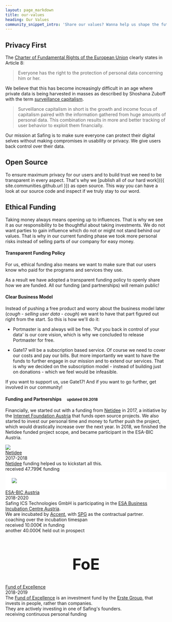 ```yaml
---
layout: page_markdown
title: our-values
heading: Our Values
community_snippet_intro: 'Share our values? Wanna help us shape the future?'
---
```


## Privacy First

The [Charter of Fundamental Rights of the European Union](https://eur-lex.europa.eu/legal-content/EN/TXT/PDF/?uri=CELEX:12012P/TXT&from=EN) clearly states in Article 8:

<blockquote>
  Everyone has the right to the protection of personal data concerning him or her.
</blockquote>

We believe that this has become increasingly difficult in an age where private data is being harvested in masses as described by Shoshana Zuboff with the term [surveillance capitalism](https://en.wikipedia.org/wiki/Surveillance_capitalism).

<blockquote>
  <p class="text-light">Surveillance capitalism in short is the growth and income focus of capitalism paired with the information gathered from huge amounts of personal data. This combination results in more and better tracking of user behavior to exploit them financially.</p>
</blockquote>

Our mission at Safing is to make sure everyone can protect their digital selves without making compromises in usability or privacy. We give users back control over their data.

## Open Source

To ensure maximum privacy for our users and to build trust we need to be transparent in every aspect. That's why we [publish all of our hard work]({{ site.communities.github.url }}) as open source. This way you can have a look at our source code and inspect if we truly stay to our word.

## Ethical Funding

Taking money always means opening up to influences. That is why we see it as our responsibility to be thoughtful about taking investments. We do not want parties to gain influence which do not or might not stand behind our values. That is why in our current funding phase we took more personal risks instead of selling parts of our company for easy money.

#### Transparent Funding Policy

For us, ethical funding also means we want to make sure that our users know who paid for the programs and services they use.

As a result we have adopted a transparent funding policy to openly share how we are funded. All our funding (and partnerships) will remain public!

#### Clear Business Model

Instead of pushing a free product and worry about the business model later (*cough* - *selling user data* - *cough*) we want to have that part figured out right from the start. So this is how we'll do it:

- Portmaster is and always will be free. 'Put you back in control of your data' is our core vision, which is why we concluded to release Portmaster for free.

- Gate17 will be a subscription based service. Of course we need to cover our costs and pay our bills. But more importantly we want to have the funds to further engage in our mission and to extend our services. That is why we decided on the subscription model - instead of building just on donations - which we feel would be infeasible.

If you want to support us, use Gate17! And if you want to go further, get involved in our community!

#### Funding and Partnerships &nbsp;&nbsp;&nbsp; <small class="text-lighter">updated 09.2018</small>

Financially, we started out with a funding from [Netidee](https://www.netidee.at/) in 2017, a initiative by the [Internet Foundation Austria](https://www.nic.at/en) that funds open source projects.
We also started to invest our personal time and money to further push the project, which would drastically increase over the next year.
In 2018, we finished the Netidee funded project scope, and became participant in the ESA-BIC Austria.

<div class="margin-top-80"></div>

<div class="ui two stackable cards">

  <!-- Netidee card -->
  <div class="ui card">
    <div class="image">
      <img src="{{ site.assets_url }}img/netidee.png">
    </div>
    <div class="content">
      <a class="header" href="https://www.netidee.at/">Netidee</a>
      <div class="meta">
        <span class="date">2017-2018</span>
      </div>
      <div class="description">
        <a href="https://www.netidee.at/">Netidee</a> funding helped us to kickstart all this.
      </div>
    </div>
    <div class="extra content">
        <i class="money icon"></i> received 47.799€ funding
    </div>
  </div>

  <!-- ESA-BIC card -->
  <div class="ui card">
    <div class="image" style="padding: 20px; background-color: white;">
      <img src="{{ site.assets_url }}img/esa-bic_austria.svg">
    </div>
    <div class="content">
      <a class="header" href="http://www.esa-bic.at/">ESA-BIC Austria</a>
      <div class="meta">
        <span class="date">2018-2020</span>
      </div>
      <div class="description">
        Safing ICS Technologies GmbH is participating in the <a href="http://www.esa-bic.at/">ESA Business Incubation Centre Austria</a>.<br>
        We are incubated by <a href="http://www.accent.at/home.html">Accent</a>, with <a href="http://sciencepark.at/">SPG</a> as the contractual partner.
      </div>
    </div>
    <div class="extra content">
        <i class="user icon"></i> coaching over the incubation timespan
        <div class="margin-top-10"></div>
        <i class="money icon"></i> received 10.000€ in funding
        <div class="margin-top-10"></div>
        <i class="clock icon"></i> another 40.000€ held out in prospect
    </div>
  </div>

  <!-- Fund of Excellence -->
  <div class="ui card">
    <div class="header">
      <h1 style="font-size: 3rem; text-align: center;">FoE</h1>
    </div>
    <div class="content">
      <a class="header" href="https://www.fundofexcellence.com/">Fund of Excellence</a>
      <div class="meta">
        <span class="date">2018-2019</span>
      </div>
      <div class="description">
        The <a href="https://www.fundofexcellence.com/">Fund of Excellence</a> is an investment fund by the <a href="https://www.erstegroup.com/en/home">Erste Group</a>, that invests in people, rather than companies.<br>
        They are actively investing in one of Safing's founders.
      </div>
    </div>
    <div class="extra content">
        <i class="money icon"></i> receiving continuous personal funding
    </div>
  </div>

</div>

<div class="margin-top-80"></div>
